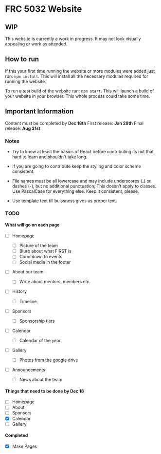 # FRC 5032 Website

## WIP

This website is currently a work in progress. It may not look visually appealing or work as attended.

## How to run

If this your first time running the website or more modules were added just run: `npm install`. This will install all the necessary modules required for running the website.

To run a test build of the website run: `npm start`. This will launch a build of your website in your browser. This whole process could take some time.

## Important Information

Content must be completed by **Dec 18th**
First release: **Jan 29th**
Final release: **Aug 31st**

### Notes

- Try to know at least the basics of React before contributing its not that hard to learn and shouldn't take long.

- If you are going to contribute keep the styling and color scheme consistent.

- File names must be all lowercase and may include underscores (\_) or dashes (-), but no additional punctuation; This doesn't apply to classes. Use PascalCase for everything else. Keep it consistent, please.

- Use template text till buissness gives us proper text.

### TODO

#### What will go on each page

- [ ] Homepage
  - [ ] Picture of the team
  - [ ] Blurb about what FIRST is
  - [ ] Countdown to events
  - [ ] Social media in the footer
- [ ] About our team

  - [ ] Write about mentors, members etc.

- [ ] History
  - [ ] Timeline
- [ ] Sponsors

  - [ ] Sponsorship tiers

- [ ] Calendar
  - [ ] Calendar of the year
- [ ] Gallery

  - [ ] Photos from the google drive

- [ ] Announcements
  - [ ] News about the team

#### Things that need to be done by Dec 18

- [ ] Homepage
- [ ] About
- [ ] Sponsors
- [x] Calendar
- [ ] Gallery

#### Completed

- [x] Make Pages
